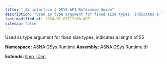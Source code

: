 ```yaml
---
title: "_55 interface | QSYS API Reference Guide"
description: "Used as type argument for fixed size types, indicates a length of 55  "
last_modified_at: 2024-07-09T17:00:49Z
sitemap: false
---
```


Used as type argument for fixed size types, indicates a length of 55 

**Namespace:** ASNA.QSys.Runtime
**Assembly:** ASNA.QSys.Runtime.dll

**Extends:** [ILen](/reference/runtime/qsys-runtime/i-len.html), [IDim](/reference/runtime/qsys-runtime/i-dim.html)
<br>
<br>
